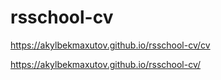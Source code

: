 # rsschool-cv

https://akylbekmaxutov.github.io/rsschool-cv/cv

https://akylbekmaxutov.github.io/rsschool-cv/
